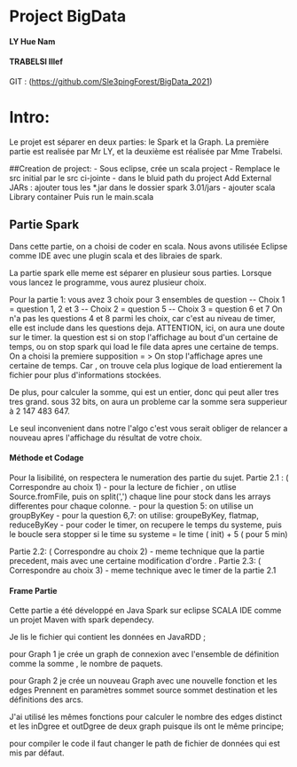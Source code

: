 # Project BigData
#### LY Hue Nam
#### TRABELSI Illef

GIT : (https://github.com/Sle3pingForest/BigData_2021)


# Intro:
Le projet est séparer en deux parties: le Spark et la Graph. La première partie est realisée par Mr LY, et la deuxième est réalisée par Mme Trabelsi.

##Creation de project:
    - Sous eclipse, crée un scala project
    - Remplace le src initial par le src ci-jointe
    - dans le bluid path du project Add External JARs : ajouter tous les *.jar dans le dossier spark 3.01/jars
    - ajouter scala Library container
    Puis run le main.scala

## Partie Spark

Dans cette partie, on a choisi de coder en scala. Nous avons utilisée Eclipse comme IDE avec une plugin scala et des libraies de spark.

La partie spark elle meme est séparer en plusieur sous parties. Lorsque vous lancez le programme, vous aurez plusieur choix. 

Pour la partie 1:
    vous avez 3 choix pour 3 ensembles de question 
    -- Choix 1  = question 1, 2 et 3
    -- Choix 2  = question 5
    -- Choix 3  = question 6 et 7
On n'a pas les questions 4 et 8 parmi les choix, car c'est au niveau de timer, elle est include dans les questions deja.
ATTENTION, ici, on aura une doute sur le timer. la question est si on stop l'affichage au bout d'un certaine de temps, ou on stop spark qui load le file data apres une certaine de temps.
On a choisi la premiere supposition = > On stop l'affichage apres une certaine de temps. Car , on trouve cela plus logique de load entierement la fichier pour plus d'informations stockées.

De plus, pour calculer la somme, qui est un entier, donc qui peut aller tres tres grand. sous 32 bits, on aura un probleme car la somme sera supperieur à 2 147 483 647.

Le seul inconvenient dans notre l'algo c'est vous serait obliger de relancer a nouveau apres l'affichage du résultat de votre choix.

#### Méthode et Codage
Pour la lisibilité, on respectera le numeration des partie du sujet.
Partie 2.1 : ( Correspondre au choix 1)
    - pour la lecture de fichier , on utlise Source.fromFile, puis on split(',') chaque line pour stock dans les arrays differentes pour chaque colonne.
    - pour la question 5: on utilise un groupByKey
    - pour la question 6,7: on utilise: groupeByKey, flatmap, reduceByKey
    - pour coder le timer, on recupere le temps du systeme, puis le boucle sera stopper si le time su systeme = le time ( init) + 5 ( pour 5 min)

Partie 2.2: ( Correspondre au choix 2)
    - meme technique que la partie precedent, mais avec une certaine modification d'ordre .
Partie 2.3: ( Correspondre au choix 3)
    - meme technique avec le timer de la partie 2.1

#### Frame Partie 
Cette partie a été développé en Java Spark sur eclipse SCALA IDE comme un projet Maven with spark dependecy.
 
Je lis le fichier qui contient les données en JavaRDD ;
 
pour Graph 1 je crée un graph de connexion avec l'ensemble de définition comme la somme , le nombre de paquets.

pour Graph 2 je crée un nouveau Graph avec une nouvelle fonction et les edges Prennent en paramètres sommet source sommet destination et les définitions des arcs. 

J'ai utilisé les mêmes fonctions pour calculer le nombre des edges distinct et les inDgree et outDgree de deux graph puisque ils ont le même principe; 

pour compiler le code il faut changer le path de fichier de données qui est mis par défaut.
 
